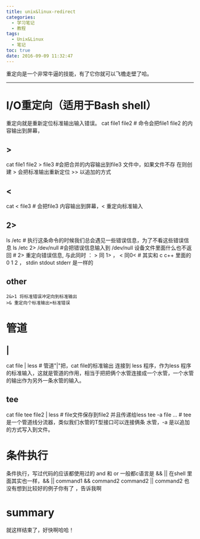```yaml
---
title: unix&linux-redirect
categories:
  - 学习笔记
  - 教程
tags:
  - Unix&Linux
  - 笔记
toc: true
date: 2016-09-09 11:32:47
---
```


重定向是一个非常牛逼的技能，有了它你就可以飞檐走壁了哈。
<!--more-->

------
# I/O重定向（适用于Bash shell）
重定向就是重新定位标准输出输入错误。
cat file1 file2 # 命令会把file1 file2 的内容输出到屏幕，
## >
cat file1 file2 > file3 #会把合并的内容输出到file3 文件中，如果文件不存
在则创建 > 会把标准输出重新定位  >> 以追加的方式
## <
cat < file3 # 会把file3 内容输出到屏幕，< 重定向标准输入
## 2>
ls /etc # 执行这条命令的时候我们总会遇见一些错误信息，为了不看这些错误信息
ls /etc 2> /dev/null #会把错误信息输入到 /dev/null 设备文件里面什么也不返回
                   # 2> 重定向错误信息, 与此同时 ： > 同 1>  ， < 同0< 
                # 其实和 c c++ 里面的 0 1 2 ， stdin stdout stderr 是一样的  
## other                
```
2&>1 将标准错误冲定向到标准输出
>& 重定向个标准输出+标准错误
```
# 管道
## |
 cat file | less # 管道"|"把，cat file的标准输出 连接到 less 程序，作为less
 程序的标准输入，这就是管道的作用，相当于把把俩个水管连接成一个水管，一个水管
 的输出作为另外一条水管的输入。
## tee
  cat file tee file2 | less # file文件保存到file2 并且传递给less
  tee -a file ... # tee 是一个管道线分流器，类似我们水管的T型接口可以连接俩条
  水管，-a 是以追加的方式写入到文件。
# 条件执行
条件执行，写过代码的应该都使用过的 and 和 or 一般都c语言是 && || 
在shell 里面其实也一样，&& || 
command1 && command2
command2 || command2
也没有想到比较好的例子你有了 ，告诉我啊
# summary
就这样结束了，好快啊哈哈！
